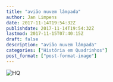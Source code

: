 ```yaml
---
title: "avião nuvem lâmpada"
author: Jan Limpens
date: 2017-11-14T19:54:32Z
publishdate: 2017-11-14T19:54:32Z
lastmod: 2017-11-15T07:40:15Z
draft: false
description: "avião nuvem lâmpada"
categories: ["História em Quadrinhos"]
post_format: ["post-format-image"]
---
```


![HQ](001-avião-nuvem-lampada.webp)
